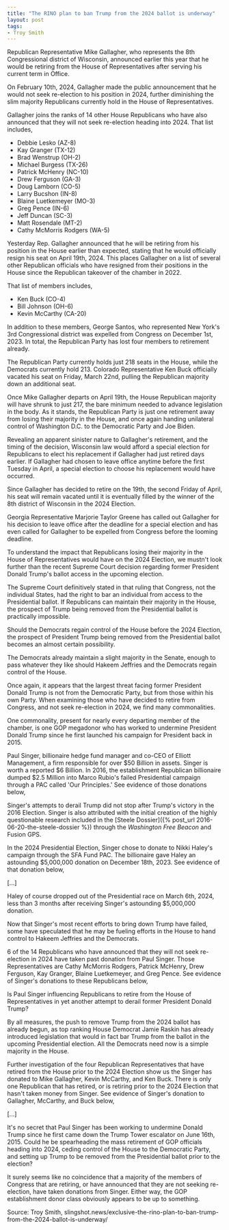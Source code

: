 ```yaml
---
title: "The RINO plan to ban Trump from the 2024 ballot is underway"
layout: post
tags:
- Troy Smith
---
```


Republican Representative Mike Gallagher, who represents the 8th Congressional district of Wisconsin, announced earlier this year that he would be retiring from the House of Representatives after serving his current term in Office.

On February 10th, 2024, Gallagher made the public announcement that he would not seek re-election to his position in 2024, further diminishing the slim majority Republicans currently hold in the House of Representatives.

Gallagher joins the ranks of 14 other House Republicans who have also announced that they will not seek re-election heading into 2024. That list includes,

- Debbie Lesko (AZ-8)
- Kay Granger (TX-12)
- Brad Wenstrup (OH-2)
- Michael Burgess (TX-26)
- Patrick McHenry (NC-10)
- Drew Ferguson (GA-3)
- Doug Lamborn (CO-5)
- Larry Bucshon (IN-8)
- Blaine Luetkemeyer (MO-3)
- Greg Pence (IN-6)
- Jeff Duncan (SC-3)
- Matt Rosendale (MT-2)
- Cathy McMorris Rodgers (WA-5)

Yesterday Rep. Gallagher announced that he will be retiring from his position in the House earlier than expected, stating that he would officially resign his seat on April 19th, 2024. This places Gallagher on a list of several other Republican officials who have resigned from their positions in the House since the Republican takeover of the chamber in 2022.

That list of members includes,

- Ken Buck (CO-4)
- Bill Johnson (OH-6)
- Kevin McCarthy (CA-20)

In addition to these members, George Santos, who represented New York's 3rd Congressional district was expelled from Congress on December 1st, 2023. In total, the Republican Party has lost four members to retirement already.

The Republican Party currently holds just 218 seats in the House, while the Democrats currently hold 213. Colorado Representative Ken Buck officially vacated his seat on Friday, March 22nd, pulling the Republican majority down an additional seat.

Once Mike Gallagher departs on April 19th, the House Republican majority will have shrunk to just 217, the bare minimum needed to advance legislation in the body. As it stands, the Republican Party is just one retirement away from losing their majority in the House, and once again handing unilateral control of Washington D.C. to the Democratic Party and Joe Biden.

Revealing an apparent sinister nature to Gallagher's retirement, and the timing of the decision, Wisconsin law would afford a special election for Republicans to elect his replacement if Gallagher had just retired days earlier. If Gallagher had chosen to leave office anytime before the first Tuesday in April, a special election to choose his replacement would have occurred.

Since Gallagher has decided to retire on the 19th, the second Friday of April, his seat will remain vacated until it is eventually filled by the winner of the 8th district of Wisconsin in the 2024 Election.

Georgia Representative Marjorie Taylor Greene has called out Gallagher for his decision to leave office after the deadline for a special election and has even called for Gallagher to be expelled from Congress before the looming deadline.

To understand the impact that Republicans losing their majority in the House of Representatives would have on the 2024 Election, we mustn't look further than the recent Supreme Court decision regarding former President Donald Trump's ballot access in the upcoming election.

The Supreme Court definitively stated in that ruling that Congress, not the individual States, had the right to bar an individual from access to the Presidential ballot. If Republicans can maintain their majority in the House, the prospect of Trump being removed from the Presidential ballot is practically impossible.

Should the Democrats regain control of the House before the 2024 Election, the prospect of President Trump being removed from the Presidential ballot becomes an almost certain possibility.

The Democrats already maintain a slight majority in the Senate, enough to pass whatever they like should Hakeem Jeffries and the Democrats regain control of the House.

Once again, it appears that the largest threat facing former President Donald Trump is not from the Democratic Party, but from those within his own Party. When examining those who have decided to retire from Congress, and not seek re-election in 2024, we find many commonalities.

One commonality, present for nearly every departing member of the chamber, is one GOP megadonor who has worked to undermine President Donald Trump since he first launched his campaign for President back in 2015.

Paul Singer, billionaire hedge fund manager and co-CEO of Elliott Management, a firm responsible for over $50 Billion in assets. Singer is worth a reported $6 Billion. In 2016, the establishment Republican billionaire dumped $2.5 Million into Marco Rubio's failed Presidential campaign through a PAC called 'Our Principles.' See evidence of those donations below,

Singer's attempts to derail Trump did not stop after Trump's victory in the 2016 Election. Singer is also attributed with the initial creation of the highly questionable research included in the [Steele Dossier]({% post_url 2016-06-20-the-steele-dossier %}) through the *Washington Free Beacon* and Fusion GPS.

In the 2024 Presidential Election, Singer chose to donate to Nikki Haley's campaign through the SFA Fund PAC. The billionaire gave Haley an astounding $5,000,000 donation on December 18th, 2023. See evidence of that donation below,

[...]

Haley of course dropped out of the Presidential race on March 6th, 2024, less than 3 months after receiving Singer's astounding $5,000,000 donation.

Now that Singer's most recent efforts to bring down Trump have failed, some have speculated that he may be fueling efforts in the House to hand control to Hakeem Jeffries and the Democrats.

6 of the 14 Republicans who have announced that they will not seek re-election in 2024 have taken past donation from Paul Singer. Those Representatives are Cathy McMorris Rodgers, Patrick McHenry, Drew Ferguson, Kay Granger, Blaine Luetkemeyer, and Greg Pence. See evidence of Singer's donations to these Republicans below,

Is Paul Singer influencing Republicans to retire from the House of Representatives in yet another attempt to derail former President Donald Trump?

By all measures, the push to remove Trump from the 2024 ballot has already begun, as top ranking House Democrat Jamie Raskin has already introduced legislation that would in fact bar Trump from the ballot in the upcoming Presidential election. All the Democrats need now is a simple majority in the House.

Further investigation of the four Republican Representatives that have retired from the House prior to the 2024 Election show us the Singer has donated to Mike Gallagher, Kevin McCarthy, and Ken Buck. There is only one Republican that has retired, or is retiring prior to the 2024 Election that hasn't taken money from Singer. See evidence of Singer's donation to Gallagher, McCarthy, and Buck below,

[...]

It's no secret that Paul Singer has been working to undermine Donald Trump since he first came down the Trump Tower escalator on June 16th, 2015. Could he be spearheading the mass retirement of GOP officials heading into 2024, ceding control of the House to the Democratic Party, and setting up Trump to be removed from the Presidential ballot prior to the election?

It surely seems like no coincidence that a majority of the members of Congress that are retiring, or have announced that they are not seeking re-election, have taken donations from Singer. Either way, the GOP establishment donor class obviously appears to be up to something.

Source: Troy Smith, slingshot.news/exclusive-the-rino-plan-to-ban-trump-from-the-2024-ballot-is-underway/
